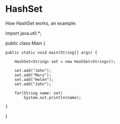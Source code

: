 # HashSet
How HashSet works, an example:

import java.util.*;

public class Main {

	
	public static void main(String[] args) {
		
		HashSet<String> set = new HashSet<String>();
		
		set.add("John");
		set.add("Mary");
		set.add("Helen");
		set.add("John");
		
		for(String name: set)
			System.out.println(name);
		
	}

}
